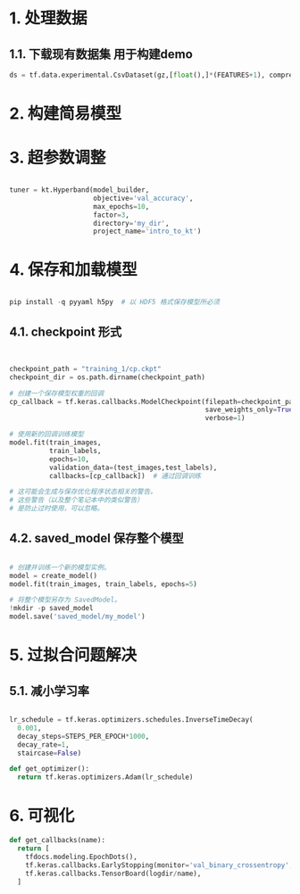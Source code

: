 # 1. 处理数据

## 1.1. 下载现有数据集 用于构建demo

```python
ds = tf.data.experimental.CsvDataset(gz,[float(),]*(FEATURES+1), compression_type="GZIP")

```



# 2. 构建简易模型



# 3. 超参数调整


```python

tuner = kt.Hyperband(model_builder,
                     objective='val_accuracy',
                     max_epochs=10,
                     factor=3,
                     directory='my_dir',
                     project_name='intro_to_kt')


```




# 4. 保存和加载模型


```python

pip install -q pyyaml h5py  # 以 HDF5 格式保存模型所必须

```

## 4.1. checkpoint 形式

```python


checkpoint_path = "training_1/cp.ckpt"
checkpoint_dir = os.path.dirname(checkpoint_path)

# 创建一个保存模型权重的回调
cp_callback = tf.keras.callbacks.ModelCheckpoint(filepath=checkpoint_path,
                                                 save_weights_only=True,
                                                 verbose=1)

# 使用新的回调训练模型
model.fit(train_images, 
          train_labels,  
          epochs=10,
          validation_data=(test_images,test_labels),
          callbacks=[cp_callback])  # 通过回调训练

# 这可能会生成与保存优化程序状态相关的警告。
# 这些警告（以及整个笔记本中的类似警告）
# 是防止过时使用，可以忽略。

```


## 4.2. saved_model 保存整个模型


```python

# 创建并训练一个新的模型实例。
model = create_model()
model.fit(train_images, train_labels, epochs=5)

# 将整个模型另存为 SavedModel。
!mkdir -p saved_model
model.save('saved_model/my_model')

```


# 5. 过拟合问题解决

## 5.1. 减小学习率

```python

lr_schedule = tf.keras.optimizers.schedules.InverseTimeDecay(
  0.001,
  decay_steps=STEPS_PER_EPOCH*1000,
  decay_rate=1,
  staircase=False)

def get_optimizer():
  return tf.keras.optimizers.Adam(lr_schedule)

```

# 6. 可视化
```python
def get_callbacks(name):
  return [
    tfdocs.modeling.EpochDots(),
    tf.keras.callbacks.EarlyStopping(monitor='val_binary_crossentropy', patience=200),
    tf.keras.callbacks.TensorBoard(logdir/name),
  ]

```



